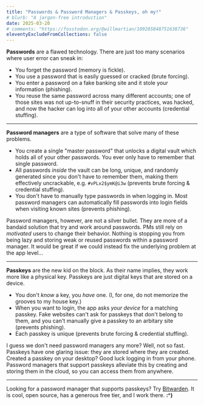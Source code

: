 ```yaml
---
title: "Passwords & Password Managers & Passkeys, oh my!"
# blurb: "A jargon-free introduction"
date: 2025-03-20
# comments: "https://fosstodon.org/@willmartian/109285848751638736"
eleventyExcludeFromCollections: false
---
```


**Passwords** are a flawed technology. There are just too many scenarios where user error can sneak in:
- You forget the password <span class="text-red-800">(memory is fickle)</span>. 
- You use a password that is easily guessed or cracked <span class="text-red-800">(brute forcing)</span>.
- You enter a password on a fake banking site and it stole your information <span class="text-red-800">(phishing)</span>.
- You reuse the same password across many different accounts; one of those sites was not up-to-snuff in their security practices, was hacked, and now the hacker can log into all of your other accounts <span class="text-red-800">(credential stuffing)</span>.

---

**Password managers** are a type of software that solve many of these problems. 
- You create a single "master password" that unlocks a digital vault which holds all of your other passwords. You ever only have to remember that single password. 
- All passwords *inside* the vault can be long, unique, and randomly generated since you don't have to remember them, making them effectively uncrackable, e.g. `#vPLx2$ymK@i3w` <span class="text-emerald-800">(prevents brute forcing & credential stuffing)</span>.
- You don't have to manually type passwords in when logging in. Most password managers can automatically fill passwords into login fields when visiting known sites <span class="text-emerald-800">(prevents phishing)</span>. 

Password managers, however, are not a silver bullet. They are more of a bandaid solution that try and work around passwords. PMs still rely on *motivated* users to change their behavior. Nothing is stopping you from being lazy and storing weak or reused passwords within a password manager. It would be great if we could instead fix the underlying problem at the app level...

---

**Passkeys** are the new kid on the block. As their name implies, they work more like a physical key. Passkeys are just digital keys that are stored on a device.
- You don't *know* a key, you *have* one. (I, for one, do not memorize the grooves to my house key.)
- When you want to login, the app asks *your device* for a matching passkey. Fake websites can't ask for passkeys that don't belong to them, and you can't manually give a passkey to an arbitary site <span class="text-emerald-800">(prevents phishing)</span>.
- Each passkey is unique <span class="text-emerald-800">(prevents brute forcing & credential stuffing)</span>. 

I guess we don't need password managers any more? Well, not so fast. Passkeys have one glaring issue: they are stored where they are created. Created a passkey on your desktop? Good luck logging in from your phone. Password managers that support passkeys alleviate this by creating and storing them in the cloud, so you can access them from anywhere.

---

Looking for a password manager that supports passkeys? Try [Bitwarden](https://bitwarden.com). It is cool, open source, has a generous free tier, and I work there. **:^)**
